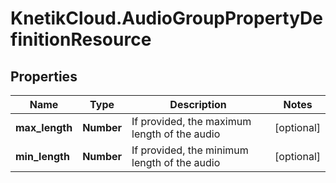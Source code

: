 # KnetikCloud.AudioGroupPropertyDefinitionResource

## Properties
Name | Type | Description | Notes
------------ | ------------- | ------------- | -------------
**max_length** | **Number** | If provided, the maximum length of the audio | [optional] 
**min_length** | **Number** | If provided, the minimum length of the audio | [optional] 


